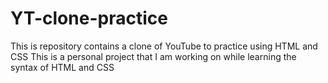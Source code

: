# YT-clone-practice
This is repository contains a clone of YouTube to practice using HTML and CSS 
This is a personal project that I am working on while learning the syntax of HTML and CSS
